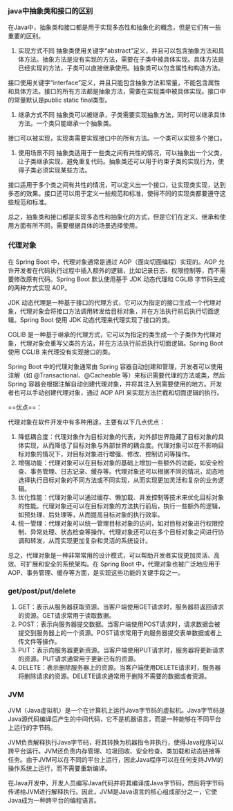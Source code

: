 ### java中抽象类和接口的区别

在Java中，抽象类和接口都是用于实现多态性和抽象化的概念，但是它们有一些重要的区别。

1. 实现方式不同 抽象类使用关键字“abstract”定义，并且可以包含抽象方法和具体方法。抽象方法是没有实现的方法，需要在子类中被具体实现。具体方法是已经实现的方法，子类可以直接继承使用。抽象类可以包含属性和构造方法。

接口使用关键字“interface”定义，并且只能包含抽象方法和常量，不能包含属性和具体方法。接口的所有方法都是抽象方法，需要在实现类中被具体实现。接口中的常量默认是public static final类型。

1. 继承方式不同 抽象类可以被继承，子类需要实现抽象方法，同时可以继承具体方法。一个类只能继承一个抽象类。

接口可以被实现，实现类需要实现接口中的所有方法。一个类可以实现多个接口。

1. 使用场景不同 抽象类适用于一些类之间有共性的情况，可以抽象出一个父类，让子类继承实现，避免重复代码。抽象类还可以用于约束子类的实现行为，使得子类必须实现某些方法。

接口适用于多个类之间有共性的情况，可以定义出一个接口，让实现类实现，达到多态的效果。接口还可以用于定义一些规范和标准，使得不同的实现类都要遵守这些规范和标准。

总之，抽象类和接口都是实现多态性和抽象化的方式，但是它们在定义、继承和使用方面有所不同，需要根据具体的场景选择使用。

### 代理对象

在 Spring Boot 中，代理对象通常是通过 AOP（面向切面编程）实现的。AOP 允许开发者在代码执行过程中插入额外的逻辑，比如记录日志、权限控制等，而不需要修改原有代码。Spring Boot 默认使用基于 JDK 动态代理和 CGLIB 字节码生成的两种方式实现 AOP。

JDK 动态代理是一种基于接口的代理方式，它可以为指定的接口生成一个代理对象，代理对象会将接口方法调用转发给目标对象，并在方法执行前后执行切面逻辑。Spring Boot 使用 JDK 动态代理来代理实现了接口的类。

CGLIB 是一种基于继承的代理方式，它可以为指定的类生成一个子类作为代理对象，代理对象会重写父类的方法，并在方法执行前后执行切面逻辑。Spring Boot 使用 CGLIB 来代理没有实现接口的类。

Spring Boot 中的代理对象通常由 Spring 容器自动创建和管理，开发者可以使用注解（如 @Transactional、@Cacheable 等）来标识需要代理的方法或类，然后 Spring 容器会根据注解自动创建代理对象，并将其注入到需要使用的地方。开发者也可以手动创建代理对象，通过 AOP API 来实现方法拦截和切面逻辑的执行。

==优点==：

代理对象在软件开发中有多种用途，主要有以下几点优点：

1. 降低耦合度：代理对象作为目标对象的代表，对外部世界隐藏了目标对象的具体实现，从而降低了目标对象与外部世界的耦合度。代理对象可以在不影响目标对象的情况下，对目标对象进行增强、修改、控制访问等操作。
2. 增强功能：代理对象可以在目标对象的基础上增加一些额外的功能，如安全检查、事务管理、日志记录、缓存等。代理对象还可以根据不同的情况，动态地选择执行目标对象的不同方法或不同实现，从而实现更加灵活和复杂的业务逻辑。
3. 优化性能：代理对象可以通过缓存、懒加载、并发控制等技术来优化目标对象的性能。代理对象还可以在目标对象的方法执行前后，执行一些额外的逻辑，如预处理、后处理等，从而提高目标对象的执行效率。
4. 统一管理：代理对象可以统一管理目标对象的访问，如对目标对象进行权限控制、异常处理、状态检查等操作。代理对象还可以在多个目标对象之间进行协调和转发，从而实现更加复杂和灵活的系统设计。

总之，代理对象是一种非常常用的设计模式，可以帮助开发者实现更加灵活、高效、可扩展和安全的系统架构。在 Spring Boot 中，代理对象也被广泛地应用于 AOP、事务管理、缓存等方面，是实现这些功能的关键手段之一。

### get/post/put/delete

1. GET：表示从服务器获取资源。当客户端使用GET请求时，服务器将返回请求的资源。GET请求常用于读取数据。
2. POST：表示向服务器提交数据。当客户端使用POST请求时，请求数据会被提交到服务器上的一个资源。POST请求常用于向服务器提交表单数据或者上传文件等操作。
3. PUT：表示向服务器更新资源。当客户端使用PUT请求时，服务器将更新请求的资源。PUT请求通常用于更新已有的资源。
4. DELETE：表示删除服务器上的资源。当客户端使用DELETE请求时，服务器将删除请求的资源。DELETE请求通常用于删除不需要的数据或者资源。

### JVM

JVM（Java虚拟机）是一个在计算机上运行Java字节码的虚拟机。Java字节码是Java源代码编译后产生的中间代码，它不是机器语言，而是一种能够在不同平台上运行的字节码。

JVM负责解释执行Java字节码，将其转换为机器指令并执行，使得Java程序可以跨平台运行。JVM还负责内存管理、垃圾回收、安全检查、类加载和动态链接等任务。由于JVM可以在不同的平台上运行，因此Java程序可以在任何支持JVM的操作系统上运行，而不需要重新编译。

在Java开发中，开发人员编写Java代码并将其编译成Java字节码，然后将字节码传递给JVM进行解释执行。因此，JVM是Java语言的核心组成部分之一，它使Java成为一种跨平台的编程语言。